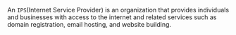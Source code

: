 An  `IPS`(Internet Service Provider) is an organization that provides individuals and businesses with access to the internet and related services such as domain registration, email hosting, and website building.
